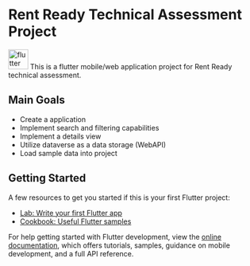 # Rent Ready Technical Assessment Project

<img src="https://www.vectorlogo.zone/logos/flutterio/flutterio-icon.svg" alt="flutter" width="40" height="40"/> </a>
This is a flutter mobile/web application project for Rent Ready technical assessment.

## Main Goals
- Create a application
- Implement search and filtering capabilities
- Implement a details view
- Utilize dataverse as a data storage (WebAPI)
- Load sample data into project

## Getting Started

A few resources to get you started if this is your first Flutter project:

- [Lab: Write your first Flutter app](https://docs.flutter.dev/get-started/codelab)
- [Cookbook: Useful Flutter samples](https://docs.flutter.dev/cookbook)

For help getting started with Flutter development, view the
[online documentation](https://docs.flutter.dev/), which offers tutorials,
samples, guidance on mobile development, and a full API reference.
